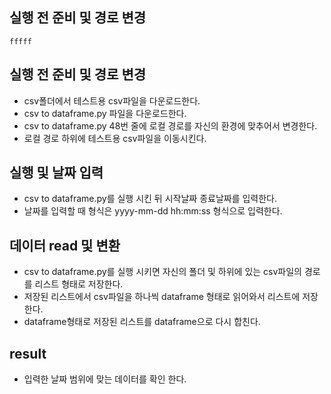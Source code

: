 ## 실행 전 준비 및 경로 변경
  <pre><code>fffff</code></pre>


## 실행 전 준비 및 경로 변경
  - csv폴더에서 테스트용 csv파일을 다운로드한다.
  - csv to dataframe.py 파일을 다운로드한다.
  - csv to dataframe.py 48번 줄에 로컬 경로를 자신의 환경에 맞추어서 변경한다.
  - 로컬 경로 하위에 테스트용 csv파일을 이동시킨다.

## 실행 및 날짜 입력
  - csv to dataframe.py를 실행 시킨 뒤 시작날짜 종료날짜를 입력한다.
  - 날짜를 입력할 때 형식은 yyyy-mm-dd hh:mm:ss 형식으로 입력한다.

## 데이터 read 및 변환
  - csv to dataframe.py를 실행 시키면 자신의 폴더 및 하위에 있는 csv파일의  경로를 리스트 형태로 저장한다.
  - 저장된 리스트에서 csv파일을 하나씩 dataframe 형태로 읽어와서 리스트에 저장한다.
  - dataframe형태로 저장된 리스트를 dataframe으로 다시 합친다.

## result
  - 입력한 날짜 범위에 맞는 데이터를 확인 한다.
